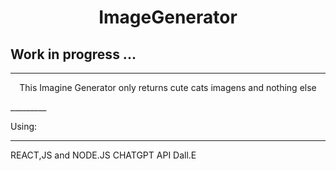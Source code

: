 <h1 align="center"> ImageGenerator </h1>

<h2> Work in progress ... </h2>


________
<p align="center"> This Imagine Generator only returns cute cats imagens and nothing else  </p>
_________


Using:
_____

REACT,JS and NODE.JS
CHATGPT API
Dall.E
